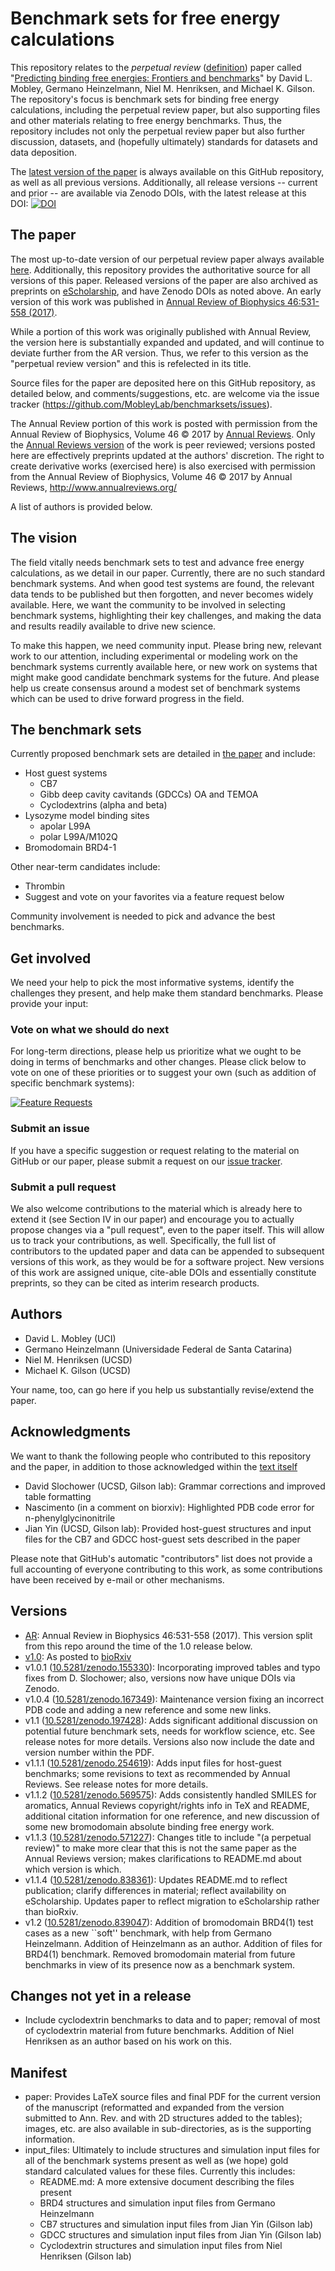 # Benchmark sets for free energy calculations

This repository relates to the *perpetual review* ([definition](https://arxiv.org/abs/1502.01329)) paper called "[Predicting binding free energies: Frontiers and benchmarks](https://github.com/MobleyLab/benchmarksets/blob/master/paper/benchmarkset.pdf)" by David L. Mobley, Germano Heinzelmann, Niel M. Henriksen, and Michael K. Gilson.
The repository's focus is benchmark sets for binding free energy calculations, including the perpetual review paper, but also supporting files and other materials relating to free energy benchmarks.
Thus, the repository includes not only the perpetual review paper but also further discussion, datasets, and (hopefully ultimately) standards for datasets and data deposition.

The [latest version of the paper](https://github.com/MobleyLab/benchmarksets/blob/master/paper/benchmarkset.pdf) is always available on this GitHub repository, as well as all previous versions.
Additionally, all release versions -- current and prior -- are available via Zenodo DOIs, with the latest release at this DOI: [![DOI](https://zenodo.org/badge/67898475.svg)](https://zenodo.org/badge/latestdoi/67898475)


## The paper

The most up-to-date version of our perpetual review paper always available [here](https://github.com/MobleyLab/benchmarksets/blob/master/paper/benchmarkset.pdf).
Additionally, this repository provides the authoritative source for all versions of this paper.
Released versions of the paper are also archived as preprints on [eScholarship](http://escholarship.org/uc/item/9p37m6bq), and have Zenodo DOIs as noted above.
An early version of this work was published in [Annual Review of Biophysics 46:531-558 (2017)](https://doi.org/10.1146/annurev-biophys-070816-033654).

While a portion of this work was originally published with Annual Review, the version here is substantially expanded and updated, and will continue to deviate further from the AR version.
Thus, we refer to this version as the "perpetual review version" and this is refelected in its title.

Source files for the paper are deposited here on this GitHub repository, as detailed below, and comments/suggestions, etc. are welcome via the issue tracker (https://github.com/MobleyLab/benchmarksets/issues).

The Annual Review portion of this work is posted with permission from the Annual Review of Biophysics, Volume 46 © 2017 by [Annual Reviews](http://www.annualreviews.org/).
Only the [Annual Reviews version](http://www.annualreviews.org/doi/abs/10.1146/annurev-biophys-070816-033654) of the work is peer reviewed; versions posted here are effectively preprints updated at the authors' discretion.
The right to create derivative works (exercised here) is also exercised with permission from the Annual Review of Biophysics, Volume 46 © 2017 by Annual Reviews, http://www.annualreviews.org/

A list of authors is provided below.


## The vision

The field vitally needs benchmark sets to test and advance free energy calculations, as we detail in our paper. 
Currently, there are no such standard benchmark systems.
And when good test systems are found, the relevant data tends to be published but then forgotten, and never becomes widely available. 
Here, we want the community to be involved in selecting benchmark systems, highlighting their key challenges, and making the data and results readily available to drive new science.

To make this happen, we need community input. 
Please bring new, relevant work to our attention, including experimental or modeling work on the benchmark systems currently available here, or new work on systems that might make good candidate benchmark systems for the future. 
And please help us create consensus around a modest set of benchmark systems which can be used to drive forward progress in the field.


## The benchmark sets

Currently proposed benchmark sets are detailed in [the paper](https://github.com/MobleyLab/benchmarksets/blob/master/paper/benchmarkset.pdf "Benchmark Sets") and include:
* Host guest systems
    * CB7
    * Gibb deep cavity cavitands (GDCCs) OA and TEMOA
    * Cyclodextrins (alpha and beta)
* Lysozyme model binding sites
    * apolar L99A
    * polar L99A/M102Q
* Bromodomain BRD4-1 

Other near-term candidates include:
* Thrombin
* Suggest and vote on your favorites via a feature request below

Community involvement is needed to pick and advance the best benchmarks.

## Get involved

We need your help to pick the most informative systems, identify the challenges they present, and help make them standard benchmarks. Please provide your input:

### Vote on what we should do next

For long-term directions, please help us prioritize what we ought to be doing in terms of benchmarks and other changes. Please click below to vote on one of these priorities or to suggest your own (such as addition of specific benchmark systems):

[![Feature Requests](http://feathub.com/MobleyLab/benchmarksets?format=svg)](http://feathub.com/MobleyLab/benchmarksets)

### Submit an issue

If you have a specific suggestion or request relating to the material on GitHub or our paper, please submit a request on our [issue tracker](https://github.com/MobleyLab/benchmarksets/issues).

### Submit a pull request

We also welcome contributions to the material which is already here to extend it (see Section IV in our paper) and encourage you to actually propose changes via a "pull request", even to the paper itself. This will allow us to track your contributions, as well. Specifically, the full list of contributors to the updated paper and data can be appended to subsequent versions of this work, as they would be for a software project. New versions of this work are assigned unique, cite-able DOIs and essentially constitute preprints, so they can be cited as interim research products.

## Authors
- David L. Mobley (UCI)
- Germano Heinzelmann (Universidade Federal de Santa Catarina)
- Niel M. Henriksen (UCSD)
- Michael K. Gilson (UCSD)

Your name, too, can go here if you help us substantially revise/extend the paper.


## Acknowledgments

We want to thank the following people who contributed to this repository and the paper, in addition to those acknowledged within the [text itself](https://github.com/MobleyLab/benchmarksets/blob/master/paper/benchmarkset.pdf)

- David Slochower (UCSD, Gilson lab): Grammar corrections and improved table formatting
- Nascimento (in a comment on biorxiv): Highlighted PDB code error for n-phenylglycinonitrile
- Jian Yin (UCSD, Gilson lab): Provided host-guest structures and input files for the CB7 and GDCC host-guest sets described in the paper

Please note that GitHub's automatic "contributors" list does not provide a full accounting of everyone contributing to this work, as some contributions have been received by e-mail or other mechanisms.

## Versions
- [AR](https://doi.org/10.1146/annurev-biophys-070816-033654): Annual Review in Biophysics 46:531-558 (2017). This version split from this repo around the time of the 1.0 release below.
- [v1.0](https://github.com/MobleyLab/benchmarksets/releases/tag/v1.0): As posted to [bioRxiv](http://biorxiv.org/content/early/2016/09/11/074625) 
- v1.0.1 ([10.5281/zenodo.155330](https://doi.org/10.5281/zenodo.15533)): Incorporating improved tables and typo fixes from D. Slochower; also, versions now have unique DOIs via Zenodo.
- v1.0.4 ([10.5281/zenodo.167349](http://doi.org/10.5281/zenodo.167349)): Maintenance version fixing an incorrect PDB code and adding a new reference and some new links.
- v1.1 ([10.5281/zenodo.197428](http://doi.org/10.5281/zenodo.197428)): Adds significant additional discussion on potential future benchmark sets, needs for workflow science, etc. See release notes for more details. Versions also now include the date and version number within the PDF.
- v1.1.1 ([10.5281/zenodo.254619](http://doi.org/10.5281/zenodo.254619)): Adds input files for host-guest benchmarks; some revisions to text as recommended by Annual Reviews. See release notes for more details.
- v1.1.2 ([10.5281/zenodo.569575](http://doi.org/10.5281/zenodo.569575)): Adds consistently handled SMILES for aromatics, Annual Reviews copyright/rights info in TeX and README, additional citation information for one reference, and new discussion of some new bromodomain absolute binding free energy work.
- v1.1.3 ([10.5281/zenodo.571227](http://doi.org/10.5281/zenodo.571227)): Changes title to include "(a perpetual review)" to make more clear that this is not the same paper as the Annual Reviews version; makes clarifications to README.md about which version is which.
- v1.1.4 ([10.5281/zenodo.838361](http://doi.org/10.5281/zenodo.838361)): Updates README.md to reflect publication; clarify differences in material; reflect availability on eScholarship. Updates paper to reflect migration to eScholarship rather than bioRxiv. 
- v1.2 ([10.5281/zenodo.839047](http://doi.org/10.5281/zenodo.839047)): Addition of bromodomain BRD4(1) test cases as a new ``soft'' benchmark, with help from Germano Heinzelmann. Addition of Heinzelmann as an author. Addition of files for BRD4(1) benchmark. Removed bromodomain material from future benchmarks in view of its presence now as a benchmark system.

## Changes not yet in a release
- Include cyclodextrin benchmarks to data and to paper; removal of most of cyclodextrin material from future benchmarks. Addition of Niel Henriksen as an author based on his work on this.

## Manifest

* paper: Provides LaTeX source files and final PDF for the current version of the manuscript (reformatted and expanded from the version submitted to Ann. Rev. and with 2D structures added to the tables); images, etc. are also available in sub-directories, as is the supporting information.
* input_files: Ultimately to include structures and simulation input files for all of the benchmark systems present as well as (we hope) gold standard calculated values for these files. Currently this includes:
  * README.md: A more extensive document describing the files present
  * BRD4 structures and simulation input files from Germano Heinzelmann
  * CB7 structures and simulation input files from Jian Yin (Gilson lab)
  * GDCC structures and simulation input files from Jian Yin (Gilson lab)
  * Cyclodextrin structures and simulation input files from Niel Henriksen (Gilson lab)
